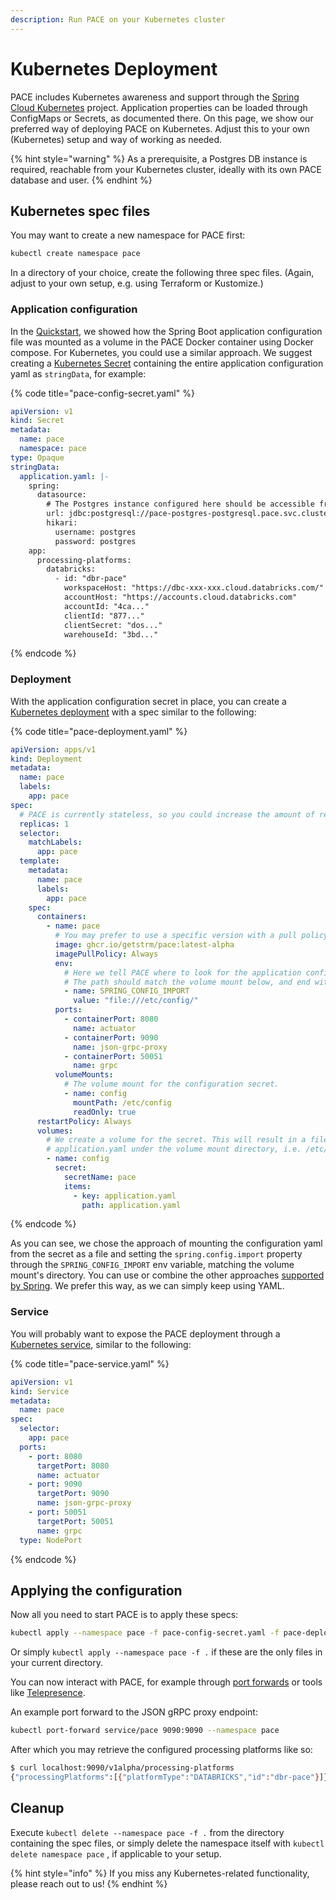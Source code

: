 ```yaml
---
description: Run PACE on your Kubernetes cluster
---
```


# Kubernetes Deployment

PACE includes Kubernetes awareness and support through the [Spring Cloud Kubernetes](https://docs.spring.io/spring-cloud-kubernetes/reference/index.html) project. Application properties can be loaded through ConfigMaps or Secrets, as documented there. On this page, we show our preferred way of deploying PACE on Kubernetes. Adjust this to your own (Kubernetes) setup and way of working as needed.

{% hint style="warning" %}
As a prerequisite, a Postgres DB instance is required, reachable from your Kubernetes cluster, ideally with its own PACE database and user.
{% endhint %}

## Kubernetes spec files

You may want to create a new namespace for PACE first:

```bash
kubectl create namespace pace
```

In a directory of your choice, create the following three spec files. (Again, adjust to your own setup, e.g. using Terraform or Kustomize.)

### Application configuration

In the [Quickstart](quickstart.md), we showed how the Spring Boot application configuration file was mounted as a volume in the PACE Docker container using Docker compose. For Kubernetes, you could use a similar approach. We suggest creating a [Kubernetes Secret](https://kubernetes.io/docs/concepts/configuration/secret/) containing the entire application configuration yaml as `stringData`, for example:

{% code title="pace-config-secret.yaml" %}
```yaml
apiVersion: v1
kind: Secret
metadata:
  name: pace
  namespace: pace
type: Opaque
stringData:
  application.yaml: |-
    spring:
      datasource:
        # The Postgres instance configured here should be accessible from your PACE deployment.
        url: jdbc:postgresql://pace-postgres-postgresql.pace.svc.cluster.local:5432/postgres
        hikari:
          username: postgres
          password: postgres
    app:
      processing-platforms:
        databricks:
          - id: "dbr-pace"
            workspaceHost: "https://dbc-xxx-xxx.cloud.databricks.com/"
            accountHost: "https://accounts.cloud.databricks.com"
            accountId: "4ca..."
            clientId: "877..."
            clientSecret: "dos..."
            warehouseId: "3bd..."
```
{% endcode %}

### Deployment

With the application configuration secret in place, you can create a [Kubernetes deployment](https://kubernetes.io/docs/concepts/workloads/controllers/deployment/) with a spec similar to the following:

{% code title="pace-deployment.yaml" %}
```yaml
apiVersion: apps/v1
kind: Deployment
metadata:
  name: pace
  labels:
    app: pace
spec:
  # PACE is currently stateless, so you could increase the amount of replicas if desired.
  replicas: 1
  selector:
    matchLabels:
      app: pace
  template:
    metadata:
      name: pace
      labels:
        app: pace
    spec:
      containers:
        - name: pace
          # You may prefer to use a specific version with a pull policy of IfNotPresent.
          image: ghcr.io/getstrm/pace:latest-alpha
          imagePullPolicy: Always
          env:
            # Here we tell PACE where to look for the application configuration.
            # The path should match the volume mount below, and end with a slash.
            - name: SPRING_CONFIG_IMPORT
              value: "file:///etc/config/"
          ports:
            - containerPort: 8080
              name: actuator
            - containerPort: 9090
              name: json-grpc-proxy
            - containerPort: 50051
              name: grpc
          volumeMounts:
            # The volume mount for the configuration secret.
            - name: config
              mountPath: /etc/config
              readOnly: true
      restartPolicy: Always
      volumes:
        # We create a volume for the secret. This will result in a file called
        # application.yaml under the volume mount directory, i.e. /etc/config/application.yaml.
        - name: config
          secret:
            secretName: pace
            items:
              - key: application.yaml
                path: application.yaml
```
{% endcode %}

As you can see, we chose the approach of mounting the configuration yaml from the secret as a file and setting the `spring.config.import` property through the `SPRING_CONFIG_IMPORT` env variable, matching the volume mount's directory. You can use or combine the other approaches [supported by Spring](https://docs.spring.io/spring-cloud-kubernetes/reference/property-source-config.html). We prefer this way, as we can simply keep using YAML.

### Service

You will probably want to expose the PACE deployment through a [Kubernetes service](https://kubernetes.io/docs/concepts/services-networking/service/), similar to the following:

{% code title="pace-service.yaml" %}
```yaml
apiVersion: v1
kind: Service
metadata:
  name: pace
spec:
  selector:
    app: pace
  ports:
    - port: 8080
      targetPort: 8080
      name: actuator
    - port: 9090
      targetPort: 9090
      name: json-grpc-proxy
    - port: 50051
      targetPort: 50051
      name: grpc
  type: NodePort
```
{% endcode %}

## Applying the configuration

Now all you need to start PACE is to apply these specs:

```bash
kubectl apply --namespace pace -f pace-config-secret.yaml -f pace-deployment.yaml -f pace-service.yaml
```

Or simply `kubectl apply --namespace pace -f .` if these are the only files in your current directory.

You can now interact with PACE, for example through [port forwards](https://kubernetes.io/docs/tasks/access-application-cluster/port-forward-access-application-cluster/) or tools like [Telepresence](https://github.com/telepresenceio/telepresence).

An example port forward to the JSON gRPC proxy endpoint:

```bash
kubectl port-forward service/pace 9090:9090 --namespace pace
```

After which you may retrieve the configured processing platforms like so:

```bash
$ curl localhost:9090/v1alpha/processing-platforms
{"processingPlatforms":[{"platformType":"DATABRICKS","id":"dbr-pace"}]}
```

## Cleanup

Execute `kubectl delete --namespace pace -f .`  from the directory containing the spec files, or simply delete the namespace itself with `kubectl delete namespace pace` , if applicable to your setup.

{% hint style="info" %}
If you miss any Kubernetes-related functionality, please reach out to us!
{% endhint %}
